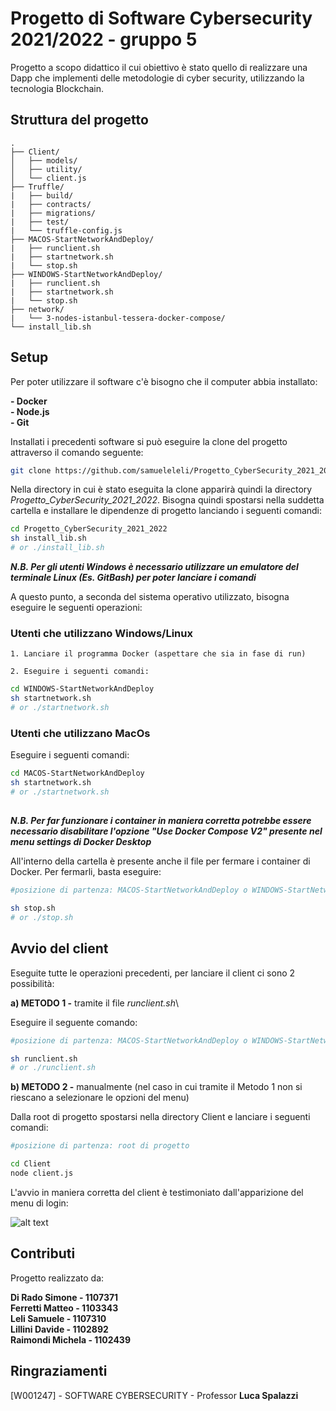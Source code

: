 
# Progetto di Software Cybersecurity 2021/2022 - gruppo 5
Progetto a scopo didattico il cui obiettivo è stato quello di realizzare una Dapp che implementi delle metodologie di cyber security, utilizzando la tecnologia Blockchain.

## Struttura del progetto

```
.
├── Client/
│   ├── models/
│   ├── utility/
│   └── client.js
├── Truffle/
|   ├── build/
|   ├── contracts/
|   ├── migrations/
|   ├── test/
|   └── truffle-config.js
├── MACOS-StartNetworkAndDeploy/
|   ├── runclient.sh
|   ├── startnetwork.sh
|   └── stop.sh
├── WINDOWS-StartNetworkAndDeploy/
|   ├── runclient.sh
|   ├── startnetwork.sh
|   └── stop.sh
├── network/
|   └── 3-nodes-istanbul-tessera-docker-compose/
└── install_lib.sh
```


## Setup

Per poter utilizzare il software c'è bisogno che il computer abbia installato:

**- Docker** \
**- Node.js** \
**- Git**

Installati i precedenti software si può eseguire la clone del progetto attraverso il comando seguente:

```bash
git clone https://github.com/samueleleli/Progetto_CyberSecurity_2021_2022.git
```
Nella directory in cui è stato eseguita la clone apparirà quindi la directory *Progetto_CyberSecurity_2021_2022*. Bisogna quindi spostarsi nella suddetta cartella e installare le dipendenze di progetto lanciando i seguenti comandi:

```bash
cd Progetto_CyberSecurity_2021_2022 
sh install_lib.sh 
# or ./install_lib.sh
```
***N.B. Per gli utenti Windows è necessario utilizzare un emulatore del terminale Linux (Es. GitBash) per poter lanciare i comandi***

A questo punto, a seconda del sistema operativo utilizzato, bisogna eseguire le seguenti operazioni:

### Utenti che utilizzano Windows/Linux

    1. Lanciare il programma Docker (aspettare che sia in fase di run)

    2. Eseguire i seguenti comandi:
    
```bash
cd WINDOWS-StartNetworkAndDeploy
sh startnetwork.sh
# or ./startnetwork.sh
``` 


 ### Utenti che utilizzano MacOs
 Eseguire i seguenti comandi:
    
```bash
cd MACOS-StartNetworkAndDeploy
sh startnetwork.sh
# or ./startnetwork.sh
```
## 

***N.B. Per far funzionare i container in maniera corretta potrebbe essere necessario disabilitare l'opzione "Use Docker Compose V2" presente nel menu settings di Docker Desktop***

All'interno della cartella è presente anche il file per fermare i container di Docker.
Per fermarli, basta eseguire:

```bash
#posizione di partenza: MACOS-StartNetworkAndDeploy o WINDOWS-StartNetworkAndDeploy

sh stop.sh
# or ./stop.sh
```
## Avvio del client

Eseguite tutte le operazioni precedenti, per lanciare il client ci sono 2 possibilità:

**a) METODO 1 -** tramite il file *runclient.sh*\

Eseguire il seguente comando:

```bash
#posizione di partenza: MACOS-StartNetworkAndDeploy o WINDOWS-StartNetworkAndDeploy

sh runclient.sh
# or ./runclient.sh
```

**b) METODO 2 -** manualmente (nel caso in cui tramite il Metodo 1 non si riescano a selezionare le opzioni del menu) 

Dalla root di progetto spostarsi nella directory Client e lanciare i seguenti comandi:

```bash
#posizione di partenza: root di progetto

cd Client
node client.js
```

L'avvio in maniera corretta del client è testimoniato dall'apparizione del menu di login:

![alt text](https://drive.google.com/uc?export=view&id=1DkSIncirw6bp6Nl4Khbmewczd-xpsDUv)



## Contributi
Progetto realizzato da:

**Di Rado Simone - 1107371** \
**Ferretti Matteo - 1103343** \
**Leli Samuele - 1107310**\
**Lillini Davide - 1102892** \
**Raimondi Michela - 1102439**

## Ringraziamenti

[W001247] - SOFTWARE CYBERSECURITY - Professor **Luca Spalazzi**
